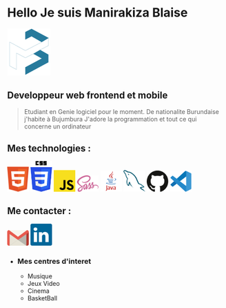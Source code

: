 # Hello Je suis Manirakiza Blaise 
<div>
  <img width="100px" height="auto" src="https://github.com/Blaise28/Blaise28/blob/master/images/logo.svg">
</div>

## Developpeur web frontend et mobile
>Etudiant en Genie logiciel pour le moment. 
>De nationalite Burundaise j'habite à Bujumbura
>J'adore la programmation et tout ce qui concerne un ordinateur

## Mes technologies :

<div>
	  <img width="50px" height="auto" src="https://github.com/Blaise28/Blaise28/blob/master/images/html.svg">
	  <img width="50px" height="auto" color="#fff" src="https://github.com/Blaise28/Blaise28/blob/master/images/css3.svg">
	  <img width="50px" height="auto" src="https://github.com/Blaise28/Blaise28/blob/master/images/JS.svg">
	  <img width="50px" height="auto" src="https://github.com/Blaise28/Blaise28/blob/master/images/Sass.svg">
    <img width="50px" height="auto" src="https://github.com/Blaise28/Blaise28/blob/master/images/java.svg">
	  <img width="50px" height="auto" src="https://github.com/Blaise28/Blaise28/blob/master/images/mysql.svg">
	  <img width="50px" height="auto" src="https://github.com/Blaise28/Blaise28/blob/master/images/github.svg">
	  <img width="50px" height="auto" src="https://github.com/Blaise28/Blaise28/blob/master/images/VScode.svg">
</div>

## Me contacter :

 <div>
	  <img width="50px" height="auto" src="https://github.com/Blaise28/Blaise28/blob/master/images/gmail.svg">
	  <img width="50px" height="auto"  src="https://github.com/Blaise28/Blaise28/blob/master/images/linkedin-icon-2.svg">
</div>

* ### Mes centres d'interet
  * Musique
  * Jeux Video
  * Cinema
  * BasketBall
